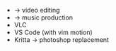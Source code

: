 
* -> video editing
* -> music production
* VLC
* VS Code (with vim motion)
* Kritta -> photoshop replacement
